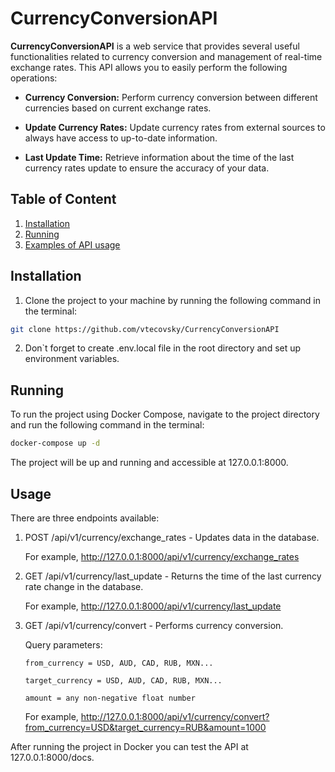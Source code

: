 # CurrencyConversionAPI

<b>CurrencyConversionAPI</b> is a web service that provides several useful functionalities related to currency
conversion and management of real-time exchange rates. This API allows you to easily perform the following operations:

- **Currency Conversion:** Perform currency conversion between different currencies based on current exchange rates.

- **Update Currency Rates:** Update currency rates from external sources to always have access to up-to-date
  information.

- **Last Update Time:** Retrieve information about the time of the last currency rates update to ensure the accuracy of
  your data.

## Table of Content

1. [Installation](#installation)
2. [Running](#running)
3. [Examples of API usage](#usage)

## Installation

1. Clone the project to your machine by running the following command in the terminal:
```bash
git clone https://github.com/vtecovsky/CurrencyConversionAPI
```

2. Don`t forget to create .env.local file in the root directory and set up environment variables.

## Running

To run the project using Docker Compose, navigate to the project directory and run the following command in the
terminal:

```bash
docker-compose up -d
```

The project will be up and running and accessible at 127.0.0.1:8000.

## Usage

There are three endpoints available:

1. POST /api/v1/currency/exchange_rates - Updates data in the database.

    For example, http://127.0.0.1:8000/api/v1/currency/exchange_rates

2. GET /api/v1/currency/last_update - Returns the time of the last currency rate change in the database.

    For example, http://127.0.0.1:8000/api/v1/currency/last_update

3. GET /api/v1/currency/convert - Performs currency conversion.

    Query parameters:

       from_currency = USD, AUD, CAD, RUB, MXN...
    
       target_currency = USD, AUD, CAD, RUB, MXN...
    
       amount = any non-negative float number

    For example, http://127.0.0.1:8000/api/v1/currency/convert?from_currency=USD&target_currency=RUB&amount=1000

After running the project in Docker you can test the API at 127.0.0.1:8000/docs.
